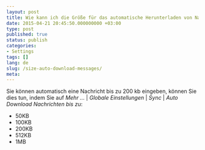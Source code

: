 ```yaml
---
layout: post
title: Wie kann ich die Größe für das automatische Herunterladen von Nachrichten einstellen?
date: 2015-04-21 20:45:50.000000000 +03:00
type: post
published: true
status: publish
categories:
- Settings
tags: []
lang: de
slug: /size-auto-download-messages/
meta:
---
```


Sie können automatisch eine Nachricht bis zu 200 kb eingeben, können Sie dies tun, indem Sie auf *Mehr ...* \| *Globale Einstellungen* \| *Sync* \| *Auto Download Nachrichten bis zu*:

* 50KB
* 100KB
* 200KB
* 512KB
* 1MB
